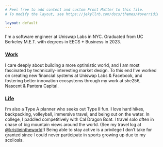 ```yaml
---
# Feel free to add content and custom Front Matter to this file.
# To modify the layout, see https://jekyllrb.com/docs/themes/#overriding-theme-defaults

layout: default
---
```


I'm a software engineer at Uniswap Labs in NYC. Graduated from UC Berkeley M.E.T. with degrees in EECS + Business in 2023.

<h3><a id="home-work-label" href="/work">Work</a></h3>

I care deeply about building a more optimistic world, and I am most fascinated by technically-interesting market design. To this end I've worked on creating new financial systems at Uniswap Labs & Facebook, and fostering better innovation ecosystems through my work at she256, Nascent & Pantera Capital.

<h3><a id="home-life-label" href="/more-on-me">Life</a></h3>

I’m also a Type A planner who seeks out Type II fun. I love hard hikes, backpacking, volleyball, immersive travel, and being out on the water. In college, I paddled competitively with Cal Dragon Boat. I travel solo often in chase of big mountain views around the world. (See my travel log at [@kristieintheworld](https://www.instagram.com/kristieintheworld)!) Being able to stay active is a privilege I don’t take for granted since I could never participate in sports growing up due to my scoliosis.
